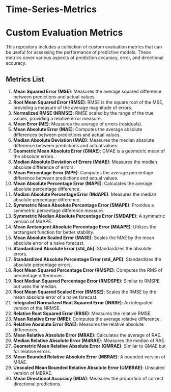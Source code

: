 # Time-Series-Metrics

# Custom Evaluation Metrics

This repository includes a collection of custom evaluation metrics that can be useful for assessing the performance of predictive models. These metrics cover various aspects of prediction accuracy, error, and directional accuracy.

## Metrics List

1. **Mean Squared Error (MSE)**: Measures the average squared difference between predictions and actual values.
2. **Root Mean Squared Error (RMSE)**: RMSE is the square root of the MSE, providing a measure of the average magnitude of errors.
3. **Normalized RMSE (NRMSE)**: RMSE scaled by the range of the true values, providing a relative error measure.
4. **Mean Error (ME)**: Measures the average of errors (residuals).
5. **Mean Absolute Error (MAE)**: Computes the average absolute differences between predictions and actual values.
6. **Median Absolute Deviation (MAD)**: Measures the median absolute difference between predictions and actual values.
7. **Geometric Mean Absolute Error (GMAE)**: GMAE is a geometric mean of the absolute errors.
8. **Median Absolute Deviation of Errors (MdAE)**: Measures the median absolute difference of errors.
9. **Mean Percentage Error (MPE)**: Computes the average percentage difference between predictions and actual values.
10. **Mean Absolute Percentage Error (MAPE)**: Calculates the average absolute percentage difference.
11. **Median Absolute Percentage Error (MdAPE)**: Measures the median absolute percentage difference.
12. **Symmetric Mean Absolute Percentage Error (SMAPE)**: Provides a symmetric percentage difference measure.
13. **Symmetric Median Absolute Percentage Error (SMDAPE)**: A symmetric version of MdAPE.
14. **Mean Arctangent Absolute Percentage Error (MAAPE)**: Utilizes the arctangent function for better stability.
15. **Mean Absolute Scaled Error (MASE)**: Scales the MAE by the mean absolute error of a naive forecast.
16. **Standardized Absolute Error (std_AE)**: Standardizes the absolute errors.
17. **Standardized Absolute Percentage Error (std_APE)**: Standardizes the absolute percentage errors.
18. **Root Mean Squared Percentage Error (RMSPE)**: Computes the RMS of percentage differences.
19. **Root Median Squared Percentage Error (RMDSPE)**: Similar to RMSPE but uses the median.
20. **Root Mean Squared Scaled Error (RMSSE)**: Scales the RMSE by the mean absolute error of a naive forecast.
21. **Integrated Normalized Root Squared Error (INRSE)**: An integrated version of the NRMSE.
22. **Relative Root Squared Error (RRSE)**: Measures the relative RMSE.
23. **Mean Relative Error (MRE)**: Computes the average relative difference.
24. **Relative Absolute Error (RAE)**: Measures the relative absolute differences.
25. **Mean Relative Absolute Error (MRAE)**: Calculates the average of RAE.
26. **Median Relative Absolute Error (MdRAE)**: Measures the median of RAE.
27. **Geometric Mean Relative Absolute Error (GMRAE)**: Similar to GMAE but for relative errors.
28. **Mean Bounded Relative Absolute Error (MBRAE)**: A bounded version of MRAE.
29. **Unscaled Mean Bounded Relative Absolute Error (UMBRAE)**: Unscaled version of MBRAE.
30. **Mean Directional Accuracy (MDA)**: Measures the proportion of correct directional predictions.

